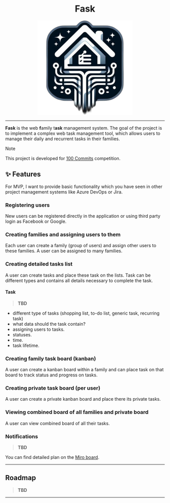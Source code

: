 <div align="center">
  
  # Fask
  ![image info](./docs/assets/logo.png)

</div>

---

**Fask** is the web **f**amily t**ask** management system. The goal of the project is to implement a complex web task management tool, which allows users to manage their daily and recurrent tasks in their families. 

> [!NOTE]
> This project is developed for [100 Commits](https://100commitow.pl/) competition.

## ✨ Features

For MVP, I want to provide basic functionality which you have seen in other project management systems like Azure DevOps or Jira. 

### Registering users

New users can be registered directly in the application or using third party login as Facebook or Google.

### Creating families and assigning users to them

Each user can create a family (group of users) and assign other users to these families. A user can be assigned to many families.

### Creating detailed tasks list

A user can create tasks and place these task on the lists. Task can be different types and contains all details necessary to complete the task.

#### Task

> **TBD**
* different type of tasks (shopping list, to-do list, generic task, recurring task)
* what data should the task contain?
* assigning users to tasks.
* statuses.
* time.
* task lifetime.

### Creating family task board (kanban)

A user can create a kanban board within a family and can place task on that board to track status and progress on tasks.

### Creating private task board (per user)

A user can create a private kanban board and place there its private tasks.

### Viewing combined board of all families and private board

A user can view combined board of all their tasks.

### Notifications

> **TBD**

You can find detailed plan on the [Miro board](https://miro.com/app/board/uXjVNl67_8U=/?share_link_id=909566077735).


---

## Roadmap

> **TBD**

---
